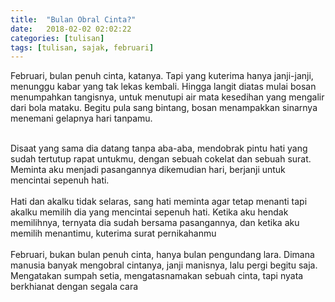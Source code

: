 ```yaml
---
title:  "Bulan Obral Cinta?"
date:   2018-02-02 02:02:22
categories: [tulisan]
tags: [tulisan, sajak, februari]
---
```


Februari, bulan penuh cinta, katanya. Tapi yang kuterima hanya janji-janji, menunggu kabar yang tak lekas kembali. Hingga langit diatas mulai bosan menumpahkan tangisnya, untuk menutupi air mata kesedihan yang mengalir dari bola mataku. Begitu pula sang bintang, bosan menampakkan sinarnya menemani gelapnya hari tanpamu.

<br/>
Disaat yang sama dia datang tanpa aba-aba, mendobrak pintu hati yang sudah tertutup rapat untukmu, dengan sebuah cokelat dan sebuah surat. Meminta aku menjadi pasangannya dikemudian hari, berjanji untuk mencintai sepenuh hati.
<br/>
<br/>
Hati dan akalku tidak selaras, sang hati meminta agar tetap menanti tapi akalku memilih dia yang mencintai sepenuh hati. Ketika aku hendak memilihnya, ternyata dia sudah bersama pasangannya, dan ketika aku memilih menantimu, kuterima surat pernikahanmu
<br/>
<br/>
Februari, bukan bulan penuh cinta, hanya bulan pengundang lara. Dimana manusia banyak mengobral cintanya, janji manisnya, lalu pergi begitu saja. Mengatakan sumpah setia, mengatasnamakan sebuah cinta, tapi nyata berkhianat dengan segala cara